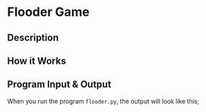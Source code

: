 # Flooder Game

## Description

## How it Works

## Program Input & Output

When you run the program `flooder.py`, the output will look like this;

```
```
